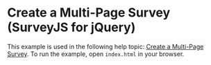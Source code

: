 # Create a Multi-Page Survey (SurveyJS for jQuery)

This example is used in the following help topic: [Create a Multi-Page Survey](https://surveyjs.io/Documentation/Library?id=design-survey-create-a-multi-page-survey). To run the example, open `index.html` in your browser.